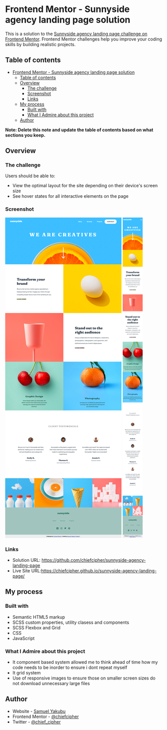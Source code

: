 # Frontend Mentor - Sunnyside agency landing page solution

This is a solution to the [Sunnyside agency landing page challenge on Frontend Mentor](https://www.frontendmentor.io/challenges/sunnyside-agency-landing-page-7yVs3B6ef). Frontend Mentor challenges help you improve your coding skills by building realistic projects.

## Table of contents

- [Frontend Mentor - Sunnyside agency landing page solution](#frontend-mentor---sunnyside-agency-landing-page-solution)
  - [Table of contents](#table-of-contents)
  - [Overview](#overview)
    - [The challenge](#the-challenge)
    - [Screenshot](#screenshot)
    - [Links](#links)
  - [My process](#my-process)
    - [Built with](#built-with)
    - [What I Admire about this project](#what-i-admire-about-this-project)
  - [Author](#author)

**Note: Delete this note and update the table of contents based on what sections you keep.**

## Overview

### The challenge

Users should be able to:

- View the optimal layout for the site depending on their device's screen size
- See hover states for all interactive elements on the page

### Screenshot

![](images/completed-screenshots/desktop.png)
![](images/completed-screenshots/mobile.png)

### Links

- Solution URL: https://github.com/chiefcipher/sunnyside-agency-landing-page
- Live Site URL:https://chiefcipher.github.io/sunnyside-agency-landing-page/

## My process

### Built with

- Semantic HTML5 markup
- SCSS custom properties, utility clasess and components
- SCSS Flexbox and Grid
- CSS 
- JavaScript


### What I Admire about this project

- It component based system allowed me to think ahead of time how my code needs to be inorder to ensure i dont repeat myself
- It grid system
- Use of responsive images to ensure those on smaller screen sizes do not download unnecessary large files


## Author

- Website - [Samuel Yakubu](http://chiefcipher.netlify.app/)
- Frontend Mentor - [@chiefcipher](https://www.frontendmentor.io/profile/chiefcipher)
- Twitter - [@chief_cipher](https://twitter.com/chief_cipher)

